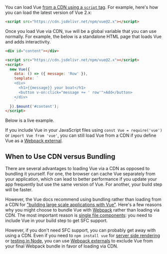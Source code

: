 You can load Vue [from a CDN using a `script` tag](https://vuejs.org/v2/guide/installation.html#CDN).
For example, here's how you can load the latest version of Vue 2.x:

```html
<script src="https://cdn.jsdelivr.net/npm/vue@2.x"></script>
```

Once you load Vue via CDN, `Vue` will be a global variable that you can use normally.
For example, the below is a standalone HTML page that loads Vue and adds interactivity.

```html
<div id="content"></div>

<script src="https://cdn.jsdelivr.net/npm/vue@2.x"></script>
<script>
  new Vue({
    data: () => ({ message: 'Row' }),
    template: `
    <div>
      <h1>{{message}} your boat</h1>
      <button v-on:click="message += ' row'">Add</button>
    </div>
    `
  }).$mount('#content');
</script>
```

Below is a live example.

<div id="content"></div>

<script src="https://cdn.jsdelivr.net/npm/vue@2.x"></script>
<script>
  new Vue({
    data: () => ({ message: 'Row' }),
    template: `
    <div style="border: 1px solid #ddd; padding: 8px">
      <h1>{{message}} your boat</h1>
      <button v-on:click="message += ' row'">Add</button>
    </div>
    `
  }).$mount('#content');
</script>

If you include Vue in your JavaScript files using `const Vue = require('vue')` or `import Vue from 'vue'`, you can still load Vue from a CDN if you define Vue as a [Webpack external](/tutorials/webpack/externals).

When to Use CDN versus Bundling
------------------------------

There are several advantages to loading Vue via a CDN as opposed to bundling it yourself.
For one, the browser can cache Vue separately from your application, which can lead to better
performance if you update your app frequently but use the same version of Vue. For another,
your build step will be faster.

However, the Vue docs recommend using bundling rather than loading from a CDN for ["building large scale applications with Vue"](https://vuejs.org/v2/guide/installation.html#NPM). Here's a few reasons
why you might choose to bundle Vue with [Webpack](/webpack) rather than loading via CDN. The most
important reason is [single file components](/tutorials/vue/templates#single-file-components): you
need to include Vue in your build step to get SFC support.

However, if you don't need SFC support, you can probably get away with using a CDN. Even if you
need to `npm install vue` for [server side rendering](/tutorials/vue/ssr) or [testing in Node](/tutorials/vue/unit-testing), you can use [Webpack externals](/tutorials/webpack/externals) to
exclude Vue from your final Webpack bundle in favor of loading via CDN.